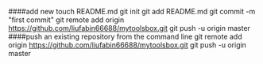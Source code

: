 ####add  new
touch README.md
git init
git add README.md
git commit -m "first commit"
git remote add origin https://github.com/liufabin66688/mytoolsbox.git
git push -u origin master
####push an existing repository from the command line
git remote add origin https://github.com/liufabin66688/mytoolsbox.git
git push -u origin master
